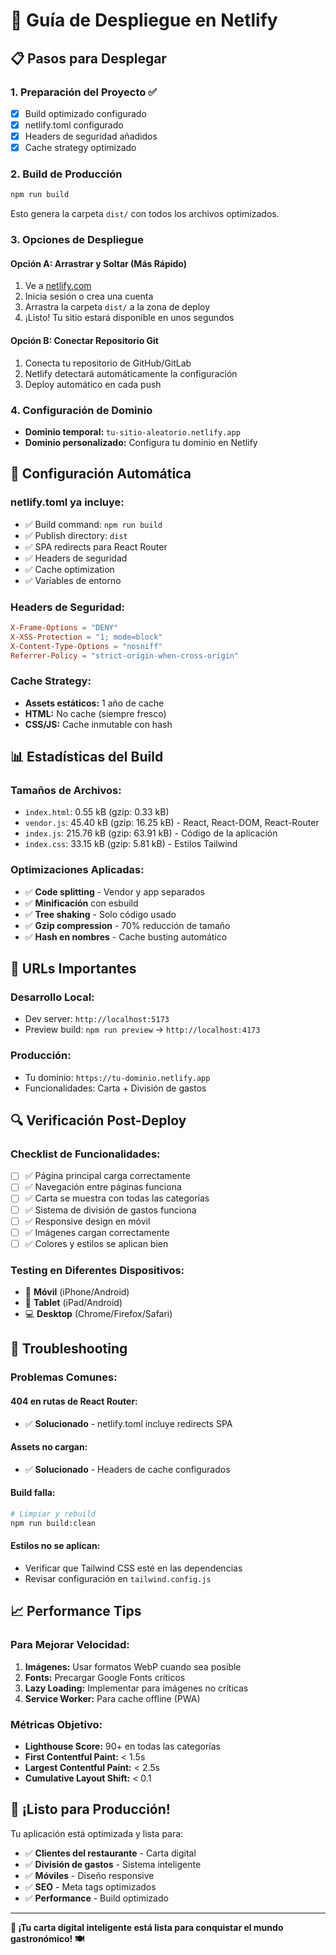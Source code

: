# 🚀 Guía de Despliegue en Netlify

## 📋 Pasos para Desplegar

### 1. **Preparación del Proyecto** ✅
- [x] Build optimizado configurado
- [x] netlify.toml configurado
- [x] Headers de seguridad añadidos
- [x] Cache strategy optimizado

### 2. **Build de Producción**
```bash
npm run build
```
Esto genera la carpeta `dist/` con todos los archivos optimizados.

### 3. **Opciones de Despliegue**

#### **Opción A: Arrastrar y Soltar (Más Rápido)**
1. Ve a [netlify.com](https://netlify.com)
2. Inicia sesión o crea una cuenta
3. Arrastra la carpeta `dist/` a la zona de deploy
4. ¡Listo! Tu sitio estará disponible en unos segundos

#### **Opción B: Conectar Repositorio Git**
1. Conecta tu repositorio de GitHub/GitLab
2. Netlify detectará automáticamente la configuración
3. Deploy automático en cada push

### 4. **Configuración de Dominio**
- **Dominio temporal:** `tu-sitio-aleatorio.netlify.app`
- **Dominio personalizado:** Configura tu dominio en Netlify

## 🔧 Configuración Automática

### **netlify.toml** ya incluye:
- ✅ Build command: `npm run build`
- ✅ Publish directory: `dist`
- ✅ SPA redirects para React Router
- ✅ Headers de seguridad
- ✅ Cache optimization
- ✅ Variables de entorno

### **Headers de Seguridad:**
```toml
X-Frame-Options = "DENY"
X-XSS-Protection = "1; mode=block"
X-Content-Type-Options = "nosniff"
Referrer-Policy = "strict-origin-when-cross-origin"
```

### **Cache Strategy:**
- **Assets estáticos:** 1 año de cache
- **HTML:** No cache (siempre fresco)
- **CSS/JS:** Cache inmutable con hash

## 📊 Estadísticas del Build

### **Tamaños de Archivos:**
- `index.html`: 0.55 kB (gzip: 0.33 kB)
- `vendor.js`: 45.40 kB (gzip: 16.25 kB) - React, React-DOM, React-Router
- `index.js`: 215.76 kB (gzip: 63.91 kB) - Código de la aplicación
- `index.css`: 33.15 kB (gzip: 5.81 kB) - Estilos Tailwind

### **Optimizaciones Aplicadas:**
- ✅ **Code splitting** - Vendor y app separados
- ✅ **Minificación** con esbuild
- ✅ **Tree shaking** - Solo código usado
- ✅ **Gzip compression** - 70% reducción de tamaño
- ✅ **Hash en nombres** - Cache busting automático

## 🎯 URLs Importantes

### **Desarrollo Local:**
- Dev server: `http://localhost:5173`
- Preview build: `npm run preview` → `http://localhost:4173`

### **Producción:**
- Tu dominio: `https://tu-dominio.netlify.app`
- Funcionalidades: Carta + División de gastos

## 🔍 Verificación Post-Deploy

### **Checklist de Funcionalidades:**
- [ ] ✅ Página principal carga correctamente
- [ ] ✅ Navegación entre páginas funciona
- [ ] ✅ Carta se muestra con todas las categorías
- [ ] ✅ Sistema de división de gastos funciona
- [ ] ✅ Responsive design en móvil
- [ ] ✅ Imágenes cargan correctamente
- [ ] ✅ Colores y estilos se aplican bien

### **Testing en Diferentes Dispositivos:**
- 📱 **Móvil** (iPhone/Android)
- 📱 **Tablet** (iPad/Android)
- 💻 **Desktop** (Chrome/Firefox/Safari)

## 🚨 Troubleshooting

### **Problemas Comunes:**

#### **404 en rutas de React Router:**
- ✅ **Solucionado** - netlify.toml incluye redirects SPA

#### **Assets no cargan:**
- ✅ **Solucionado** - Headers de cache configurados

#### **Build falla:**
```bash
# Limpiar y rebuild
npm run build:clean
```

#### **Estilos no se aplican:**
- Verificar que Tailwind CSS esté en las dependencias
- Revisar configuración en `tailwind.config.js`

## 📈 Performance Tips

### **Para Mejorar Velocidad:**
1. **Imágenes:** Usar formatos WebP cuando sea posible
2. **Fonts:** Precargar Google Fonts críticos
3. **Lazy Loading:** Implementar para imágenes no críticas
4. **Service Worker:** Para cache offline (PWA)

### **Métricas Objetivo:**
- **Lighthouse Score:** 90+ en todas las categorías
- **First Contentful Paint:** < 1.5s
- **Largest Contentful Paint:** < 2.5s
- **Cumulative Layout Shift:** < 0.1

## 🎉 ¡Listo para Producción!

Tu aplicación está optimizada y lista para:
- ✅ **Clientes del restaurante** - Carta digital
- ✅ **División de gastos** - Sistema inteligente
- ✅ **Móviles** - Diseño responsive
- ✅ **SEO** - Meta tags optimizados
- ✅ **Performance** - Build optimizado

---

**🚀 ¡Tu carta digital inteligente está lista para conquistar el mundo gastronómico! 🍽️**
